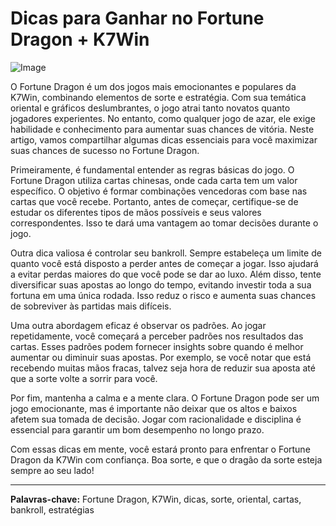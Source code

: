 # Dicas para Ganhar no Fortune Dragon + K7Win

![Image](https://github.com/user-attachments/assets/b9de9dee-b60e-46a0-9e49-3c6ca594ed6f)

O Fortune Dragon é um dos jogos mais emocionantes e populares da K7Win, combinando elementos de sorte e estratégia. Com sua temática oriental e gráficos deslumbrantes, o jogo atrai tanto novatos quanto jogadores experientes. No entanto, como qualquer jogo de azar, ele exige habilidade e conhecimento para aumentar suas chances de vitória. Neste artigo, vamos compartilhar algumas dicas essenciais para você maximizar suas chances de sucesso no Fortune Dragon.

Primeiramente, é fundamental entender as regras básicas do jogo. O Fortune Dragon utiliza cartas chinesas, onde cada carta tem um valor específico. O objetivo é formar combinações vencedoras com base nas cartas que você recebe. Portanto, antes de começar, certifique-se de estudar os diferentes tipos de mãos possíveis e seus valores correspondentes. Isso te dará uma vantagem ao tomar decisões durante o jogo.

Outra dica valiosa é controlar seu bankroll. Sempre estabeleça um limite de quanto você está disposto a perder antes de começar a jogar. Isso ajudará a evitar perdas maiores do que você pode se dar ao luxo. Além disso, tente diversificar suas apostas ao longo do tempo, evitando investir toda a sua fortuna em uma única rodada. Isso reduz o risco e aumenta suas chances de sobreviver às partidas mais difíceis.

Uma outra abordagem eficaz é observar os padrões. Ao jogar repetidamente, você começará a perceber padrões nos resultados das cartas. Esses padrões podem fornecer insights sobre quando é melhor aumentar ou diminuir suas apostas. Por exemplo, se você notar que está recebendo muitas mãos fracas, talvez seja hora de reduzir sua aposta até que a sorte volte a sorrir para você.

Por fim, mantenha a calma e a mente clara. O Fortune Dragon pode ser um jogo emocionante, mas é importante não deixar que os altos e baixos afetem sua tomada de decisão. Jogar com racionalidade e disciplina é essencial para garantir um bom desempenho no longo prazo.

Com essas dicas em mente, você estará pronto para enfrentar o Fortune Dragon da K7Win com confiança. Boa sorte, e que o dragão da sorte esteja sempre ao seu lado!  

---

**Palavras-chave:** Fortune Dragon, K7Win, dicas, sorte, oriental, cartas, bankroll, estratégias